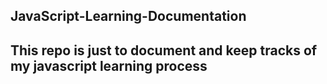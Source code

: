 ## JavaScript-Learning-Documentation

## This repo is just to document and keep tracks of my javascript learning process
